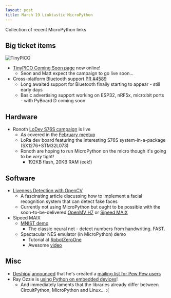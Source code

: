 ```yaml
---
layout: post
title: March 19 Linktastic MicroPython
---
```


Collection of recent MicroPython links

## Big ticket items
![TinyPICO](https://www.crowdsupply.com/img/bd66/tinypico-pinout-2_jpg_project-body.jpg)
* [TinyPICO Coming Soon page](https://www.crowdsupply.com/unexpected-maker/tinypico) now online!
  * Seon and Matt expect the campaign to go live soon...
* Cross-platform Bluetooth support [PR #4589](https://github.com/micropython/micropython/pull/4589)
  * Long awaited support for Bluetooth finally starting to appear - still early days
  * Basic advertising support working on ESP32, nRF5x, micro:bit ports - with PyBoard D coming soon

## Hardware
* Ronoth [LoDev S76S campaign](https://www.crowdsupply.com/ronoth/lodev) is live
  * As covered in the [February meetup](https://melbournemicropythonmeetup.github.io/February-2019-Meetup/)
  * LoRa dev board featuring the interesting S76S system-in-a-package (SX1276+STM32L073)
  * Ronoth are hoping to run MicroPython on the micro though it's going to be _very_ tight!
    * 192KB flash, 20KB RAM (eek!)

## Software
* [Liveness Detection with OpenCV](https://www.pyimagesearch.com/2019/03/11/liveness-detection-with-opencv/)
  * A fascinating article discussing how to implement a facial recognition system that can detect fake faces
  * Currently not using MicroPython but ought to be possible with the soon-to-be-delivered [OpenMV H7](https://www.kickstarter.com/projects/1798207217/openmv-cam-h7-machine-vision-w-micropython) or [Sipeed MAIX](https://www.indiegogo.com/projects/sipeed-maix-the-world-first-risc-v-64-ai-module#/)
* Sipeed MAIX
  * [MNIST demo](https://www.youtube.com/watch?v=WhJuCODEfpQ&feature=youtu.be)
    * The classic neural net - detect numbers from handwriting. FAST.
  * Spectacular NES emulator (in MicroPython) demo
    * Tutorial at [RobotZeroOne](https://robotzero.one/micropython-nes-emulator-on-a-risc-v-64-processor/)
    * Awesome [video](https://www.youtube.com/watch?v=el6CB-h9Lo0)

## Misc
* [Deshipu](https://twitter.com/deshipu) [announced](https://twitter.com/deshipu/status/1107361785068306432) that he's created a [mailing list for Pew Pew users](https://mail.python.org/mailman3/lists/pewpew.python.org/)
* Ray Ozzie is [using Python on embedded devices](https://twitter.com/rozzie/status/1106531501317992448)!
  * And immediately laments that the libraries already differ between CircuitPython, MicroPython and Linux... :(
